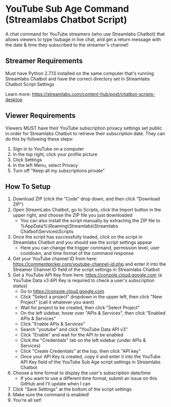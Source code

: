# YouTube Sub Age Command (Streamlabs Chatbot Script)

A chat command for YouTube streamers (who use Streamlabs Chatbot) that allows viewers to type !subage in live chat, and get a return message with the date & time they subscribed to the streamer's channel!

## Streamer Requirements

Must have Python 2.7.13 installed on the same computer that's running Streamlabs Chatbot and have the correct directory set in Streamlabs Chatbot Script Settings 

Learn more: https://streamlabs.com/content-hub/post/chatbot-scripts-desktop

## Viewer Requirements

Viewers MUST have their YouTube subscription privacy settings set public in order for Streamlabs Chatbot to retrieve their subscription date. They can do this by following these steps:
1. Sign in to YouTube on a computer
2. In the top right, click your profile picture
3. Click Settings 
4. In the left Menu, select Privacy
5. Turn off "Keep all my subscriptions private"

## How To Setup

1. Download ZIP (click the "Code" drop down, and then click "Download ZIP")
2. Open StreamLabs Chatbot, go to Scripts, click the Import button in the upper right, and choose the ZIP file you just downloaded
    - You can also install the script manually by extracting the ZIP file to %AppData%\Roaming\Streamlabs\Streamlabs Chatbot\Services\Scripts
3. Once the script has successfully loaded, click on the script in Streamlabs Chatbot and you should see the script settings appear
    - Here you can change the trigger command, permission level, user cooldown, and time format of the command response
5. Get your YouTube channel ID from here: https://commentpicker.com/youtube-channel-id.php and enter it into the Streamer Channel ID field of the script settings in Streamlabs Chatbot
6. Get a YouTube API Key from here: https://console.cloud.google.com (a YouTube Data v3 API Key is required to check a user's subscription status)
    - Go to https://console.cloud.google.com
    - Click "Select a project" dropdown in the upper left, then click "New Project" (call it whatever you want)
    - Wait for project to be created, then click "Select Project"
    - On the left sidebar, hover over "APIs & Services", then click "Enabled APIs & Services"
    - Click "Enable APIs & Services"
    - Search "youtube" and click "YouTube Data API v3"
    - Click "Enable" and wait for the API to be enabled
    - Click the "Credentials" tab on the left sidebar (under APIs & Services)
    - Click "Create Credentials" at the top, then click "API key"
    - Once your API Key is created, copy it and enter it into the YouTube API Key field of the YouTube Sub Age script settings in Streamlabs Chatbot
7. Choose a time format to display the user's subscription date/time
    - If you want to use a different time format, submit an issue on this GitHub and I'll update when I can
8. Click "Save Settings" at the bottom of the script settings
9. Make sure the command is enabled!
10. You're all set!
